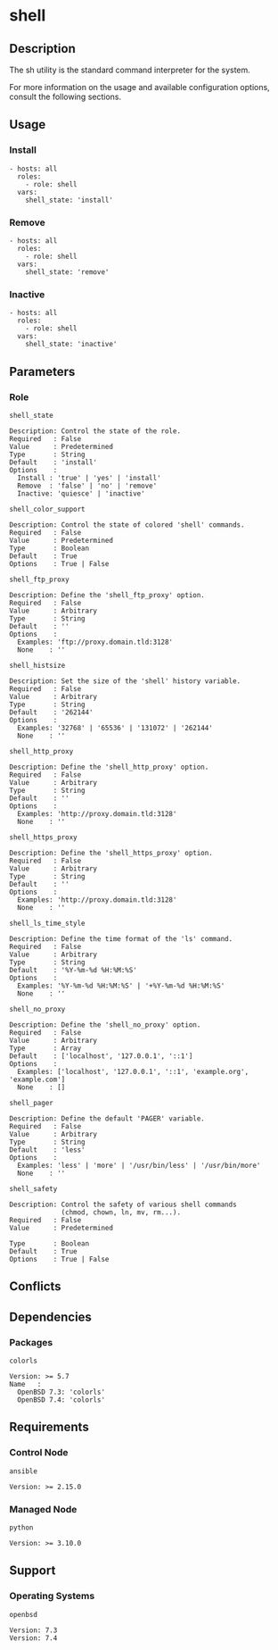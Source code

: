 # shell

## Description

The sh utility is the standard command interpreter for the system.

For more information on the usage and available configuration options,
consult the following sections.

## Usage

### Install

```
- hosts: all
  roles:
    - role: shell
  vars:
    shell_state: 'install'
```

### Remove

```
- hosts: all
  roles:
    - role: shell
  vars:
    shell_state: 'remove'
```

### Inactive

```
- hosts: all
  roles:
    - role: shell
  vars:
    shell_state: 'inactive'
```

## Parameters

### Role

`shell_state`

    Description: Control the state of the role.
    Required   : False
    Value      : Predetermined
    Type       : String
    Default    : 'install'
    Options    :
      Install : 'true' | 'yes' | 'install'
      Remove  : 'false' | 'no' | 'remove'
      Inactive: 'quiesce' | 'inactive'

`shell_color_support`

    Description: Control the state of colored 'shell' commands.
    Required   : False
    Value      : Predetermined
    Type       : Boolean
    Default    : True
    Options    : True | False

`shell_ftp_proxy`

    Description: Define the 'shell_ftp_proxy' option.
    Required   : False
    Value      : Arbitrary
    Type       : String
    Default    : ''
    Options    :
      Examples: 'ftp://proxy.domain.tld:3128'
      None    : ''

`shell_histsize`

    Description: Set the size of the 'shell' history variable.
    Required   : False
    Value      : Arbitrary
    Type       : String
    Default    : '262144'
    Options    :
      Examples: '32768' | '65536' | '131072' | '262144'
      None    : ''

`shell_http_proxy`

    Description: Define the 'shell_http_proxy' option.
    Required   : False
    Value      : Arbitrary
    Type       : String
    Default    : ''
    Options    :
      Examples: 'http://proxy.domain.tld:3128'
      None    : ''

`shell_https_proxy`

    Description: Define the 'shell_https_proxy' option.
    Required   : False
    Value      : Arbitrary
    Type       : String
    Default    : ''
    Options    :
      Examples: 'http://proxy.domain.tld:3128'
      None    : ''

`shell_ls_time_style`

    Description: Define the time format of the 'ls' command.
    Required   : False
    Value      : Arbitrary
    Type       : String
    Default    : '%Y-%m-%d %H:%M:%S'
    Options    :
      Examples: '%Y-%m-%d %H:%M:%S' | '+%Y-%m-%d %H:%M:%S'
      None    : ''

`shell_no_proxy`

    Description: Define the 'shell_no_proxy' option.
    Required   : False
    Value      : Arbitrary
    Type       : Array
    Default    : ['localhost', '127.0.0.1', '::1']
    Options    :
      Examples: ['localhost', '127.0.0.1', '::1', 'example.org', 'example.com']
      None    : []

`shell_pager`

    Description: Define the default 'PAGER' variable.
    Required   : False
    Value      : Arbitrary
    Type       : String
    Default    : 'less'
    Options    :
      Examples: 'less' | 'more' | '/usr/bin/less' | '/usr/bin/more'
      None    : ''

`shell_safety`

    Description: Control the safety of various shell commands
                 (chmod, chown, ln, mv, rm...).
    Required   : False
    Value      : Predetermined

    Type       : Boolean
    Default    : True
    Options    : True | False

## Conflicts

## Dependencies

### Packages

`colorls`

    Version: >= 5.7
    Name   :
      OpenBSD 7.3: 'colorls'
      OpenBSD 7.4: 'colorls'

## Requirements

### Control Node

`ansible`

    Version: >= 2.15.0

### Managed Node

`python`

    Version: >= 3.10.0

## Support

### Operating Systems

`openbsd`

    Version: 7.3
    Version: 7.4
